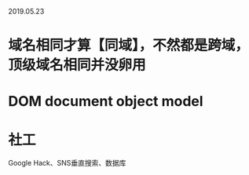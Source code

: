 2019.05.23
# 域名相同才算【同域】，不然都是跨域，顶级域名相同并没卵用
# DOM document object model
# 社工
Google Hack、SNS垂直搜索、数据库
# 
